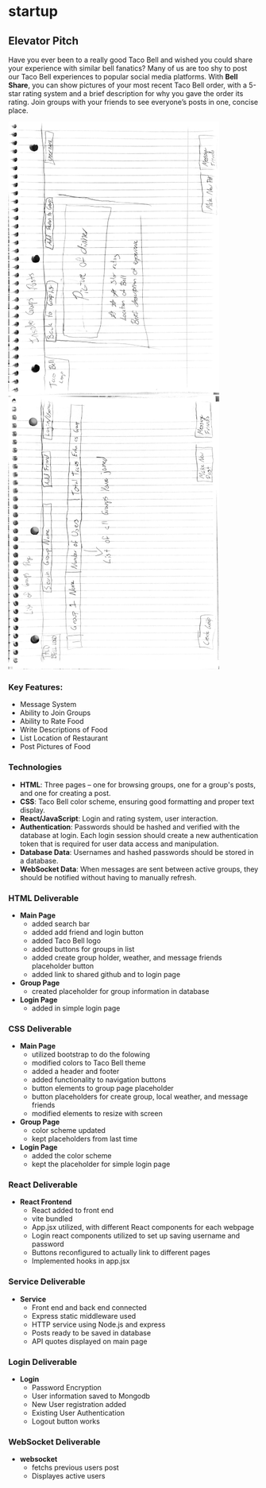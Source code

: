 # startup
## Elevator Pitch

Have you ever been to a really good Taco Bell and wished you could share your experience with similar bell fanatics? Many of us are too shy to post our Taco Bell experiences to popular social media platforms. With **Bell Share**, you can show pictures of your most recent Taco Bell order, with a 5-star rating system and a brief description for why you gave the order its rating. Join groups with your friends to see everyone’s posts in one, concise place.

<img src="images/Bell Share rough draft (Page 1).png" alt="Alt Text" width="425" height="550" style="transform: rotate(180deg);">
<img src="images/Bell Share rough draft (Page 2).png" alt="Alt Text" width="425" height="550" style="transform: rotate(180deg);">

### Key Features:
- Message System 
- Ability to Join Groups
- Ability to Rate Food 
- Write Descriptions of Food
- List Location of Restaurant 
- Post Pictures of Food

### Technologies

- **HTML**: Three pages – one for browsing groups, one for a group's posts, and one for creating a post.
- **CSS**: Taco Bell color scheme, ensuring good formatting and proper text display.
- **React/JavaScript**: Login and rating system, user interaction.
- **Authentication**: Passwords should be hashed and verified with the database at login. Each login session should create a new authentication token that is required for user data access and manipulation.
- **Database Data**: Usernames and hashed passwords should be stored in a database.
- **WebSocket Data**: When messages are sent between active groups, they should be notified without having to manually refresh.


### HTML Deliverable
- **Main Page**
    - added search bar
    - added add friend and login button
    - added Taco Bell logo
    - added buttons for groups in list
    - added create group holder, weather, and message friends placeholder button
    - added link to shared github and to login page
- **Group Page**
    - created placeholder for group information in database
- **Login Page**
    - added in simple login page


### CSS Deliverable
- **Main Page**
    - utilized bootstrap to do the folowing
    - modified colors to Taco Bell theme
    - added a header and footer
    - added functionality to navigation buttons
    - button elements to group page placeholder
    - button placeholders for create group, local weather, and message friends
    - modified elements to resize with screen
- **Group Page**
    - color scheme updated
    - kept placeholders from last time
- **Login Page**
    - added the color scheme
    - kept the placeholder for simple login page


### React Deliverable
- **React Frontend**
    - React added to front end
    - vite bundled
    - App.jsx utilized, with different React components for each webpage
    - Login react components utilized to set up saving username and password
    - Buttons reconfigured to actually link to different pages
    - Implemented hooks in app.jsx

### Service Deliverable
- **Service**
    - Front end and back end connected
    - Express static middleware used
    - HTTP service using Node.js and express
    - Posts ready to be saved in database
    - API quotes displayed on main page

### Login Deliverable
- **Login**
    - Password Encryption
    - User information saved to Mongodb
    - New User registration added
    - Existing User Authentication
    - Logout button works 

### WebSocket Deliverable
- **websocket**
    - fetchs previous users post
    - Displayes active users